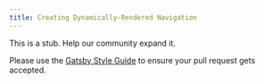 ```yaml
---
title: Creating Dynamically-Rendered Navigation
---
```


This is a stub. Help our community expand it.

Please use the [Gatsby Style Guide](/docs/gatsby-style-guide/) to ensure your pull request gets accepted.